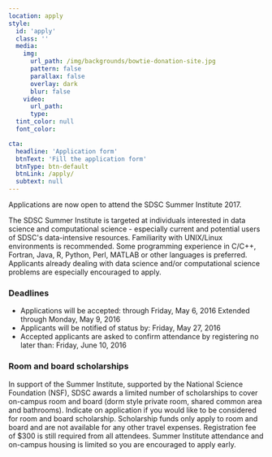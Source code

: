 ```yaml
---
location: apply
style:
  id: 'apply'
  class: ''
  media:
    img:
      url_path: /img/backgrounds/bowtie-donation-site.jpg
      pattern: false
      parallax: false
      overlay: dark
      blur: false
    video:
      url_path:
      type:
  tint_color: null
  font_color:

cta:
  headline: 'Application form'
  btnText: 'Fill the application form'
  btnType: btn-default
  btnLink: /apply/
  subtext: null
---
```



Applications are now open to attend the SDSC Summer Institute 2017.

The SDSC Summer Institute is targeted at individuals interested in data science and computational science - especially current and potential users of SDSC's data-intensive resources. Familiarity with UNIX/Linux environments is recommended. Some programming experience in C/C++, Fortran, Java, R, Python, Perl, MATLAB or other languages is preferred. Applicants already dealing with data science and/or computational science problems are especially encouraged to apply.

### Deadlines

* Applications will be accepted: through Friday, May 6, 2016 Extended through Monday, May 9, 2016
* Applicants will be notified of status by: Friday, May 27, 2016
* Accepted applicants are asked to confirm attendance by registering no later than: Friday, June 10, 2016


### Room and board scholarships

In support of the Summer Institute, supported by the National Science Foundation (NSF), SDSC awards a limited number of scholarships to cover on-campus room and board (dorm style  private room, shared common area and bathrooms). Indicate on application if you would like to be considered for room and board scholarship. Scholarship funds only apply to room and board and are not available for any other travel expenses. Registration fee of $300 is still required from all attendees.
Summer Institute attendance and on-campus housing is limited so you are encouraged to apply early.

